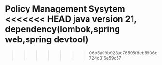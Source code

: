 Policy Management Sysytem
<<<<<<< HEAD
java version 21, dependency(lombok,spring web,spring devtool)
=======
>>>>>>> 06b5a09b923ac78595f6eb5906e724c316e59c57
